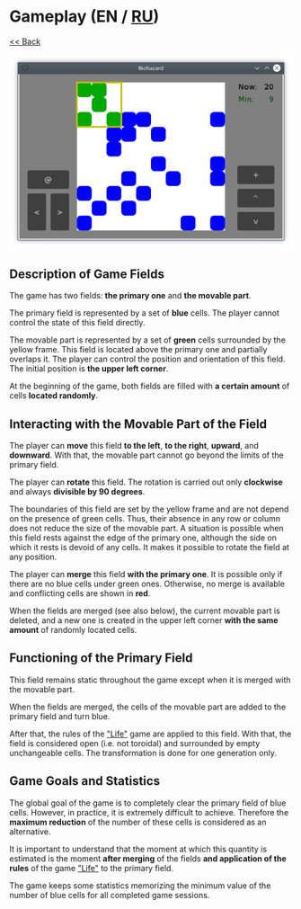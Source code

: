 # Gameplay (EN / [RU](gameplay_ru.md))

[<< Back](README.md)

![](screenshot.png)

## Description of Game Fields

The game has two fields: **the primary one** and **the movable part**.

The primary field is represented by a set of **blue** cells. The player cannot control the state of this field directly.

The movable part is represented by a set of **green** cells surrounded by the yellow frame. This field is located above the primary one and partially overlaps it. The player can control the position and orientation of this field. The initial position is **the upper left corner**.

At the beginning of the game, both fields are filled with **a certain amount** of cells **located randomly**.

## Interacting with the Movable Part of the Field

The player can **move** this field **to the left**, **to the right**, **upward**, and **downward**. With that, the movable part cannot go beyond the limits of the primary field.

The player can **rotate** this field. The rotation is carried out only **clockwise** and always **divisible by 90 degrees**.

The boundaries of this field are set by the yellow frame and are not depend on the presence of green cells. Thus, their absence in any row or column does not reduce the size of the movable part. A situation is possible when this field rests against the edge of the primary one, although the side on which it rests is devoid of any cells. It makes it possible to rotate the field at any position.

The player can **merge** this field **with the primary one**. It is possible only if there are no blue cells under green ones. Otherwise, no merge is available and conflicting cells are shown in **red**.

When the fields are merged (see also below), the current movable part is deleted, and a new one is created in the upper left corner **with the same amount** of randomly located cells.

## Functioning of the Primary Field

This field remains static throughout the game except when it is merged with the movable part.

When the fields are merged, the cells of the movable part are added to the primary field and turn blue.

After that, the rules of the ["Life"](https://en.wikipedia.org/wiki/Conway's_Game_of_Life) game are applied to this field. With that, the field is considered open (i.e. not toroidal) and surrounded by empty unchangeable cells. The transformation is done for one generation only.

## Game Goals and Statistics

The global goal of the game is to completely clear the primary field of blue cells. However, in practice, it is extremely difficult to achieve. Therefore the **maximum reduction** of the number of these cells is considered as an alternative.

It is important to understand that the moment at which this quantity is estimated is the moment **after merging** of the fields **and application of the rules** of the game ["Life"](https://en.wikipedia.org/wiki/Conway's_Game_of_Life) to the primary field.

The game keeps some statistics memorizing the minimum value of the number of blue cells for all completed game sessions.
